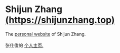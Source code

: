 # Shijun Zhang [(https://shijunzhang.top)](https://shijunzhang.top)
The <a href="https://www.shijunzhang.top/">personal  website</a> of Shijun Zhang. 
<br> <br>
张仕俊的 <a href="https://www.shijunzhang.top/">个人主页.</a>
